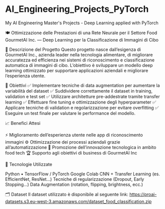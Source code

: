 # AI_Engineering_Projects_PyTorch
My AI Engineering Master's Projects - Deep Learning applied with PyTorch

🍽️ Ottimizzazione delle Prestazioni di una Rete Neurale per il Settore Food
GourmetAI Inc. — Deep Learning per la Classificazione di Immagini di Cibo

📌 Descrizione del Progetto
Questo progetto nasce dall’esigenza di GourmetAI Inc., azienda leader nella tecnologia alimentare, di migliorare accuratezza ed efficienza nei sistemi di riconoscimento e classificazione automatica di immagini di cibo.
L’obiettivo è sviluppare un modello deep learning ottimizzato per supportare applicazioni aziendali e migliorare l’esperienza utente.

🎯 Obiettivi
✅ Implementare tecniche di data augmentation per aumentare la variabilità del dataset
✅ Suddividere correttamente il dataset in training, validation e test set
✅ Utilizzare architetture pre-addestrate tramite transfer learning
✅ Effettuare fine tuning e ottimizzazione degli hyperparameter
✅ Applicare tecniche di validation e regolarizzazione per evitare overfitting
✅ Eseguire un test finale per valutare le performance del modello.

📈 Benefici Attesi

⚡ Miglioramento dell’esperienza utente nelle app di riconoscimento immagini
⚙️ Ottimizzazione dei processi aziendali grazie all’automatizzazione
🚀 Promozione dell’innovazione tecnologica in ambito food tech
🏆 Supporto agli obiettivi di business di GourmetAI Inc

🧠 Tecnologie Utilizzate

Python • TensorFlow / PyTorch
Google Colab
CNN + Transfer Learning (es. EfficientNet, ResNet...)
Tecniche di regularizzazione (Dropout, Early Stopping...)
Data Augmentation (rotation, flipping, brightness, ecc.)

🗂️ Dataset
Il dataset utilizzato è disponibile al seguente link:
https://proai-datasets.s3.eu-west-3.amazonaws.com/dataset_food_classification.zip



